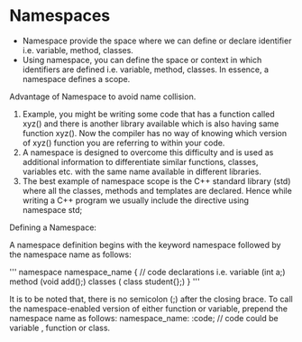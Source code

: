 # Namespaces

* Namespace provide the space where we can define or declare identifier i.e. variable,  method, classes.
* Using namespace, you can define the space or context in which identifiers are defined i.e. variable, method, classes. In essence, a namespace defines a scope.

Advantage of Namespace to avoid name collision.

1. Example, you might be writing some code that has a function called xyz() and there is another library available which is also having same function xyz(). Now the compiler has no way of knowing which version of xyz() function you are referring to within your code.
2. A namespace is designed to overcome this difficulty and is used as additional information to differentiate similar functions, classes, variables etc. with the same name available in different libraries. 
3. The best example of namespace scope is the C++ standard library (std) where all the classes, methods and templates are declared. Hence while writing a C++ program we usually include the directive using namespace std;

Defining a Namespace:

A namespace definition begins with the keyword namespace followed by the namespace name as follows:

'''
namespace  namespace_name 
{
    // code declarations i.e. variable  (int a;)
    method (void add();)
    classes ( class student{};)
}
'''

It is to be noted that, there is no semicolon (;) after the closing brace.
To call the namespace-enabled version of either function or variable, prepend the namespace name as follows:
namespace_name: :code;  // code could be variable , function or class.
